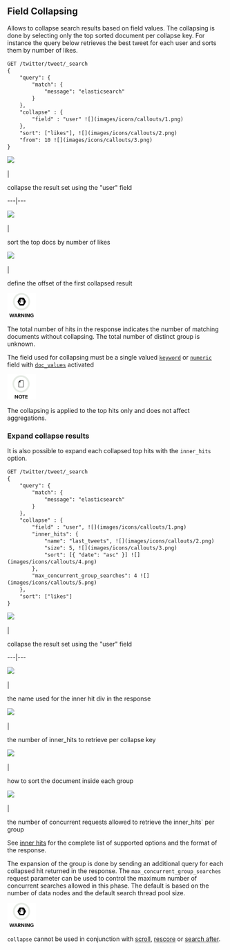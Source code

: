 ## Field Collapsing

Allows to collapse search results based on field values. The collapsing is done by selecting only the top sorted document per collapse key. For instance the query below retrieves the best tweet for each user and sorts them by number of likes.
    
    
    GET /twitter/tweet/_search
    {
        "query": {
            "match": {
                "message": "elasticsearch"
            }
        },
        "collapse" : {
            "field" : "user" ![](images/icons/callouts/1.png)
        },
        "sort": ["likes"], ![](images/icons/callouts/2.png)
        "from": 10 ![](images/icons/callouts/3.png)
    }

![](images/icons/callouts/1.png)

| 

collapse the result set using the "user" field   
  
---|---  
  
![](images/icons/callouts/2.png)

| 

sort the top docs by number of likes   
  
![](images/icons/callouts/3.png)

| 

define the offset of the first collapsed result   
  
![Warning](images/icons/warning.png)

The total number of hits in the response indicates the number of matching documents without collapsing. The total number of distinct group is unknown.

The field used for collapsing must be a single valued [`keyword`](keyword.html) or [`numeric`](number.html) field with [`doc_values`](doc-values.html) activated

![Note](images/icons/note.png)

The collapsing is applied to the top hits only and does not affect aggregations.

### Expand collapse results

It is also possible to expand each collapsed top hits with the `inner_hits` option.
    
    
    GET /twitter/tweet/_search
    {
        "query": {
            "match": {
                "message": "elasticsearch"
            }
        },
        "collapse" : {
            "field" : "user", ![](images/icons/callouts/1.png)
            "inner_hits": {
                "name": "last_tweets", ![](images/icons/callouts/2.png)
                "size": 5, ![](images/icons/callouts/3.png)
                "sort": [{ "date": "asc" }] ![](images/icons/callouts/4.png)
            },
            "max_concurrent_group_searches": 4 ![](images/icons/callouts/5.png)
        },
        "sort": ["likes"]
    }

![](images/icons/callouts/1.png)

| 

collapse the result set using the "user" field   
  
---|---  
  
![](images/icons/callouts/2.png)

| 

the name used for the inner hit div in the response   
  
![](images/icons/callouts/3.png)

| 

the number of inner_hits to retrieve per collapse key   
  
![](images/icons/callouts/4.png)

| 

how to sort the document inside each group   
  
![](images/icons/callouts/5.png)

| 

the number of concurrent requests allowed to retrieve the inner_hits` per group   
  
See [inner hits](search-request-inner-hits.html) for the complete list of supported options and the format of the response.

The expansion of the group is done by sending an additional query for each collapsed hit returned in the response. The `max_concurrent_group_searches` request parameter can be used to control the maximum number of concurrent searches allowed in this phase. The default is based on the number of data nodes and the default search thread pool size.

![Warning](images/icons/warning.png)

`collapse` cannot be used in conjunction with [scroll](search-request-scroll.html), [rescore](search-request-rescore.html) or [search after](search-request-search-after.html).
